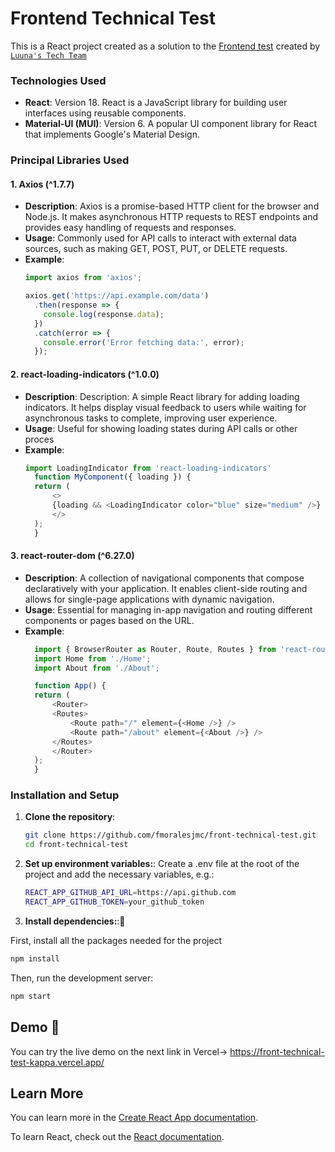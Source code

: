 # Frontend Technical Test

This is a React project created as a solution to the [Frontend test](https://github.com/luuna-tech/test/tree/master/frontend) created by [`Luuna's Tech Team`](https://github.com/luuna-tech/)

### Technologies Used
- **React**: Version 18. React is a JavaScript library for building user interfaces using reusable components.
- **Material-UI (MUI)**: Version 6. A popular UI component library for React that implements Google's Material Design.

### Principal Libraries Used

#### 1. Axios (^1.7.7)
- **Description**: Axios is a promise-based HTTP client for the browser and Node.js. It makes asynchronous HTTP requests to REST endpoints and provides easy handling of requests and responses.
- **Usage**: Commonly used for API calls to interact with external data sources, such as making GET, POST, PUT, or DELETE requests.
- **Example**:
  ```javascript
  import axios from 'axios';

  axios.get('https://api.example.com/data')
    .then(response => {
      console.log(response.data);
    })
    .catch(error => {
      console.error('Error fetching data:', error);
    });

#### 2. react-loading-indicators (^1.0.0)
- **Description**: Description: A simple React library for adding loading indicators. It helps display visual feedback to users while waiting for asynchronous tasks to complete, improving user experience.
- **Usage**: Useful for showing loading states during API calls or other proces
- **Example**:
  ```typescript
  import LoadingIndicator from 'react-loading-indicators'
    function MyComponent({ loading }) {
    return (
        <>
        {loading && <LoadingIndicator color="blue" size="medium" />}
        </>
    );
    }

#### 3. react-router-dom (^6.27.0)
- **Description**: A collection of navigational components that compose declaratively with your application. It enables client-side routing and allows for single-page applications with dynamic navigation.
- **Usage**: Essential for managing in-app navigation and routing different components or pages based on the URL.
- **Example**:
  ```javascript
    import { BrowserRouter as Router, Route, Routes } from 'react-router-dom';
    import Home from './Home';
    import About from './About';

    function App() {
    return (
        <Router>
        <Routes>
            <Route path="/" element={<Home />} />
            <Route path="/about" element={<About />} />
        </Routes>
        </Router>
    );
    }

### Installation and Setup

1. **Clone the repository**:
   ```bash
   git clone https://github.com/fmoralesjmc/front-technical-test.git
   cd front-technical-test

3. **Set up environment variables:**: Create a .env file at the root of the project and add the necessary variables, e.g.:
   ```bash
   REACT_APP_GITHUB_API_URL=https://api.github.com
   REACT_APP_GITHUB_TOKEN=your_github_token


3. **Install dependencies:**:🧩 		

First, install all the packages needed for the project

```bash
npm install
```

Then, run the development server:

```bash
npm start
```
## Demo 🚀

You can try the live demo on the next link in Vercel-> https://front-technical-test-kappa.vercel.app/

## Learn More

You can learn more in the [Create React App documentation](https://facebook.github.io/create-react-app/docs/getting-started).

To learn React, check out the [React documentation](https://reactjs.org/).
